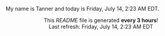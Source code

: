 My name is Tanner and today is Friday, July 14, 2:23 AM EDT.

<p align="center">This <i>README</i> file is generated <b>every 3 hours</b>!</br>Last refresh: Friday, July 14, 2:23 AM EDT<br /></p>
